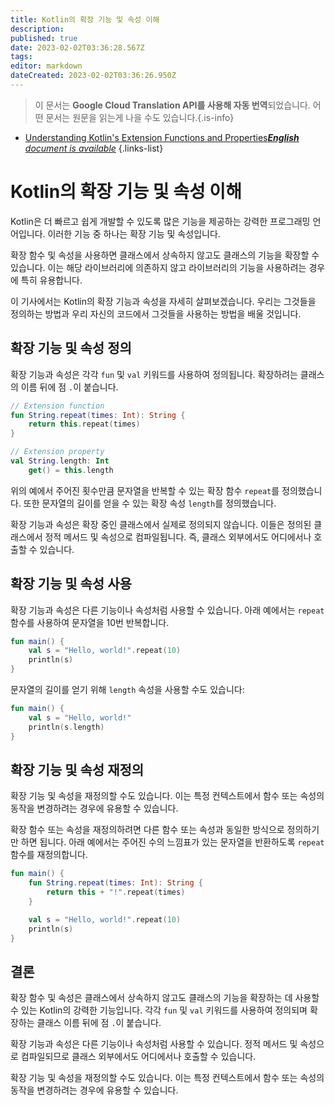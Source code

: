 ```yaml
---
title: Kotlin의 확장 기능 및 속성 이해
description: 
published: true
date: 2023-02-02T03:36:28.567Z
tags: 
editor: markdown
dateCreated: 2023-02-02T03:36:26.950Z
---
```


> 이 문서는 **Google Cloud Translation API를 사용해 자동 번역**되었습니다.
어떤 문서는 원문을 읽는게 나을 수도 있습니다.{.is-info}



- [Understanding Kotlin's Extension Functions and Properties***English** document is available*](/en/Knowledge-base/Kotlin/understanding-kotlin-s-extension-functions-and-properties)
{.links-list}


# Kotlin의 확장 기능 및 속성 이해

Kotlin은 더 빠르고 쉽게 개발할 수 있도록 많은 기능을 제공하는 강력한 프로그래밍 언어입니다. 이러한 기능 중 하나는 확장 기능 및 속성입니다.

확장 함수 및 속성을 사용하면 클래스에서 상속하지 않고도 클래스의 기능을 확장할 수 있습니다. 이는 해당 라이브러리에 의존하지 않고 라이브러리의 기능을 사용하려는 경우에 특히 유용합니다.

이 기사에서는 Kotlin의 확장 기능과 속성을 자세히 살펴보겠습니다. 우리는 그것들을 정의하는 방법과 우리 자신의 코드에서 그것들을 사용하는 방법을 배울 것입니다.

## 확장 기능 및 속성 정의

확장 기능과 속성은 각각 `fun` 및 `val` 키워드를 사용하여 정의됩니다. 확장하려는 클래스의 이름 뒤에 점 `.`이 붙습니다.

```kotlin
// Extension function
fun String.repeat(times: Int): String {
    return this.repeat(times)
}

// Extension property
val String.length: Int
    get() = this.length
```

위의 예에서 주어진 횟수만큼 문자열을 반복할 수 있는 확장 함수 `repeat`를 정의했습니다. 또한 문자열의 길이를 얻을 수 있는 확장 속성 `length`를 정의했습니다.

확장 기능과 속성은 확장 중인 클래스에서 실제로 정의되지 않습니다. 이들은 정의된 클래스에서 정적 메서드 및 속성으로 컴파일됩니다. 즉, 클래스 외부에서도 어디에서나 호출할 수 있습니다.

## 확장 기능 및 속성 사용

확장 기능과 속성은 다른 기능이나 속성처럼 사용할 수 있습니다. 아래 예에서는 `repeat` 함수를 사용하여 문자열을 10번 반복합니다.

```kotlin
fun main() {
    val s = "Hello, world!".repeat(10)
    println(s)
}
```

문자열의 길이를 얻기 위해 `length` 속성을 사용할 수도 있습니다:

```kotlin
fun main() {
    val s = "Hello, world!"
    println(s.length)
}
```

## 확장 기능 및 속성 재정의

확장 기능 및 속성을 재정의할 수도 있습니다. 이는 특정 컨텍스트에서 함수 또는 속성의 동작을 변경하려는 경우에 유용할 수 있습니다.

확장 함수 또는 속성을 재정의하려면 다른 함수 또는 속성과 동일한 방식으로 정의하기만 하면 됩니다. 아래 예에서는 주어진 수의 느낌표가 있는 문자열을 반환하도록 `repeat` 함수를 재정의합니다.

```kotlin
fun main() {
    fun String.repeat(times: Int): String {
        return this + "!".repeat(times)
    }

    val s = "Hello, world!".repeat(10)
    println(s)
}
```

## 결론

확장 함수 및 속성은 클래스에서 상속하지 않고도 클래스의 기능을 확장하는 데 사용할 수 있는 Kotlin의 강력한 기능입니다. 각각 `fun` 및 `val` 키워드를 사용하여 정의되며 확장하는 클래스 이름 뒤에 점 `.`이 붙습니다.

확장 기능과 속성은 다른 기능이나 속성처럼 사용할 수 있습니다. 정적 메서드 및 속성으로 컴파일되므로 클래스 외부에서도 어디에서나 호출할 수 있습니다.

확장 기능 및 속성을 재정의할 수도 있습니다. 이는 특정 컨텍스트에서 함수 또는 속성의 동작을 변경하려는 경우에 유용할 수 있습니다.